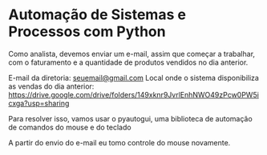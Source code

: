 # Automação de Sistemas e Processos com Python

Como analista, devemos enviar um e-mail, assim que começar a trabalhar, com o faturamento e a quantidade de produtos vendidos no dia anterior.

E-mail da diretoria: seuemail@gmail.com Local onde o sistema disponibiliza as vendas do dia anterior: https://drive.google.com/drive/folders/149xknr9JvrlEnhNWO49zPcw0PW5icxga?usp=sharing

Para resolver isso, vamos usar o pyautogui, uma biblioteca de automação de comandos do mouse e do teclado

A partir do envio do e-mail eu tomo controle do mouse novamente.

